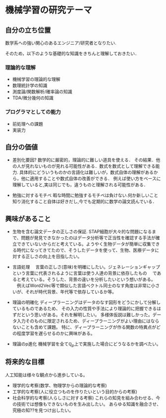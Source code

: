 # 機械学習の研究テーマ

## 自分の立ち位置
数学系への強い関心のあるエンジニア/研究者となりたい.

そのため，以下のような基礎的な知識をきちんと理解しておきたい．

### 理論的な理解
- 機械学習の理論的な理解
- 数理統計学の知識
- 測度論/関数解析/確率論の知識
- TDA/微分幾何の知識

### プログラマとしての能力
- 前処理への課題
- 実装力

## 自分の価値
- 差別化要因?
  数学的に厳密的，理論的に難しい道具を使える．
  その結果．他の人が見れないものが見れる可能性がある．数式を数式として理解できる能力.
  具体的にどういうものかの言語化は難しいが，数式自体の理解があるから，他に適用することや数式自体の改善ができる．
  例えば使い方をベースに理解していると,実は同じでも，違うものと理解される可能性がある．

- 勉強に対するモチベ
  暇な時間に勉強するモチベは負けない.何か新しいこと知り消化すること自体は好きだし,今でも定期的に数学の論文読んでいる．

## 興味があること
- 生物を含む論文データの正しさの保証.
  STAP細胞が大々的な問題になるまで、問題が発見できなかったのはデータ分析等で正当性を確認する手法が確立できていないからだと考えている。ようやく生物データが簡単に収集できる時代になってきてたので、そうしたデータを使って、生物、医療データに対する正しさの向上を目指したい。
- 言語処理
　言葉の正しさ(意味)を明確にしたい。ジェネレーションギャップという言葉に代表されるように言葉は使う人達の背景に依存したもの
　であると考えている。そうした、背景の違いを分析したいという想いがある。
　例えばWord2Vec等で類似した言語ベクトル同士のなす角度は非常に小さいが、それが時代背景、年代等で依存しているか等。
- 理論の明確化
  ディープラーニングはデータのなす図形をどうにかして分解しているものであるため、
  その入力の性質や手法により理論的に把握できるはずだという思いがある。それを解明したい。
  多様体仮説は難しかった。データ入力そのものに限定されるため、ディープラーニングがよい理由にはならないことも含めて課題。
  特に、ディープラーニングが作る関数の特異点がどの程度学習を遅らせるのかに興味がある。

- 理論のp進化
機械学習を全て$\mathbb{Q}_p$上で実施した場合にどうなるかを調べたい。

## 将来的な目標
人工知能は様々な観点から進歩している。
- 理学的な考察(数学、物理学からの理論的な考察)
- 工学的な考察(人に役立つものを作りたいという目的からの考察)
- 社会科学的な考察(人らしさに対する考察)
これらの知見を組み合わせる、今の技術では想像もできないものを生み出したい。
あらゆる知識を融合させ、究極の知??を見つけ出したい。
